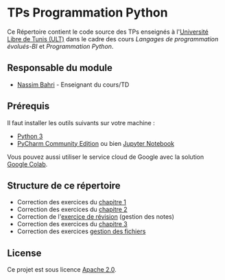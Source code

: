 # TPs Programmation Python

Ce Répertoire contient le code source des TPs enseignés à l'[Université Libre de Tunis (ULT)](https://www.ult-tunisie.com) dans le cadre des cours *Langages de programmation évolués-BI* et *Programmation Python*.

## Responsable du module

* [Nassim Bahri](https://www.nassimbahri.ovh) - Enseignant du cours/TD

## Prérequis

Il faut installer les outils suivants sur votre machine :

* [Python 3](https://www.python.org)
* [PyCharm Community Edition](https://www.jetbrains.com/pycharm/download) ou bien [Jupyter Notebook](https://jupyter.org)

Vous pouvez aussi utiliser le service cloud de Google avec la solution [Google Colab](https://colab.research.google.com).

## Structure de ce répertoire

* Correction des exercices du [chapitre 1](chapitre1)
* Correction des exercices du [chapitre 2](chapitre2)
* Correction de l'[exercice de révision](revision) (gestion des notes)
* Correction des exercices du [chapitre 3](chapitre3)
* Correction des exercices [gestion des fichiers](tp-fichiers)

## License

Ce projet est sous licence [Apache 2.0](https://choosealicense.com/licenses/apache-2.0/). 
